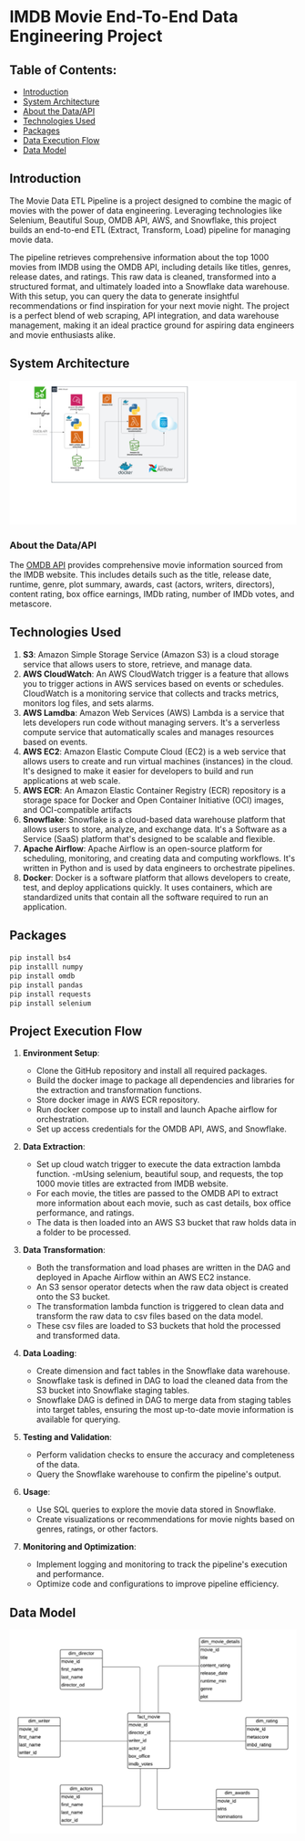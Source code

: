 # IMDB Movie End-To-End Data Engineering Project

## Table of Contents:
   - [Introduction]()
   - [System Architecture]()
   - [About the Data/API]()
   - [Technologies Used]()
   - [Packages]()
   - [Data Execution Flow]()
   - [Data Model]()

## Introduction
The Movie Data ETL Pipeline is a project designed to combine the magic of movies with the power of data engineering. Leveraging technologies like Selenium, Beautiful Soup, OMDB API, AWS, and Snowflake, this project builds an end-to-end ETL (Extract, Transform, Load) pipeline for managing movie data.

The pipeline retrieves comprehensive information about the top 1000 movies from IMDB using the OMDB API, including details like titles, genres, release dates, and ratings. This raw data is cleaned, transformed into a structured format, and ultimately loaded into a Snowflake data warehouse. With this setup, you can query the data to generate insightful recommendations or find inspiration for your next movie night. The project is a perfect blend of web scraping, API integration, and data warehouse management, making it an ideal practice ground for aspiring data engineers and movie enthusiasts alike.

## System Architecture
![Architecture Diagram](https://github.com/alycet/movie-data-etl-pipeline/blob/main/IMDB%20Movie%20Pipeline%20Architecture%20-%20Page%201.png)
### About the Data/API
The [OMDB API](https://www.omdbapi.com/) provides comprehensive movie information sourced from the IMDB website. This includes details such as the title, release date, runtime, genre, plot summary, awards, cast (actors, writers, directors), content rating, box office earnings, IMDb rating, number of IMDb votes, and metascore.




## Technologies Used
1.  **S3**: Amazon Simple Storage Service (Amazon S3) is a cloud storage service that allows users to store, retrieve, and manage data.
2.  **AWS CloudWatch**: An AWS CloudWatch trigger is a feature that allows you to trigger actions in AWS services based on events or schedules. CloudWatch is a monitoring service that collects and tracks metrics, monitors log files, and sets alarms.
3.  **AWS Lamdba**: Amazon Web Services (AWS) Lambda is a service that lets developers run code without managing servers. It's a serverless compute service that automatically scales and manages resources based on events.
4.  **AWS EC2**: Amazon Elastic Compute Cloud (EC2) is a web service that allows users to create and run virtual machines (instances) in the cloud. It's designed to make it easier for developers to build and run applications at web scale.
5.  **AWS ECR**: An Amazon Elastic Container Registry (ECR) repository is a storage space for Docker and Open Container Initiative (OCI) images, and OCI-compatible artifacts
6.  **Snowflake**: Snowflake is a cloud-based data warehouse platform that allows users to store, analyze, and exchange data. It's a Software as a Service (SaaS) platform that's designed to be scalable and flexible.
7.  **Apache Airflow**: Apache Airflow is an open-source platform for scheduling, monitoring, and creating data and computing workflows. It's written in Python and is used by data engineers to orchestrate pipelines.
8.  **Docker**: Docker is a software platform that allows developers to create, test, and deploy applications quickly. It uses containers, which are standardized units that contain all the software required to run an application.

## Packages

```
pip install bs4
pip installl numpy
pip install omdb
pip install pandas
pip install requests
pip install selenium
```

## Project Execution Flow
1. **Environment Setup**:

   - Clone the GitHub repository and install all required packages.
   - Build the docker image to package all dependencies and libraries for the extraction and transformation functions.
   - Store docker image in AWS ECR repository.
   - Run docker compose up to install and launch Apache airflow for orchestration.
   - Set up access credentials for the OMDB API, AWS, and Snowflake.

2. **Data Extraction**:

   - Set up cloud watch trigger to execute the data extraction lambda function.
   -mUsing selenium, beautiful soup, and requests, the top 1000 movie titles are extracted from IMDB website.
   - For each movie, the titles are passed to the OMDB API to extract more information about each movie, such as cast details, box office performance, and ratings.
   - The data is then loaded into an AWS S3 bucket that raw holds data in a folder to be processed. 

3. **Data Transformation**:

   - Both the transformation and load phases are written in the DAG and deployed in Apache Airflow within an AWS EC2 instance.
   - An S3 sensor operator detects when the raw data object is created onto the S3 bucket.
   - The transformation lambda function is triggered to clean data and transform the raw data to csv files based on the data model.
   - These csv files are loaded to S3 buckets that hold the processed and transformed data.

4. **Data Loading**:

   - Create dimension and fact tables in the Snowflake data warehouse.
   - Snowflake task is defined in DAG to load the cleaned data from the S3 bucket into Snowflake staging tables.
   - Snowflake DAG is defined in DAG to merge data from staging tables into target tables, ensuring the most up-to-date movie information is available for querying.

5. **Testing and Validation**:

   - Perform validation checks to ensure the accuracy and completeness of the data.
   - Query the Snowflake warehouse to confirm the pipeline's output.

6. **Usage**:

   - Use SQL queries to explore the movie data stored in Snowflake.
   - Create visualizations or recommendations for movie nights based on genres, ratings, or other factors.

7. **Monitoring and Optimization**:

   - Implement logging and monitoring to track the pipeline's execution and performance.
   - Optimize code and configurations to improve pipeline efficiency.


## Data Model
![Data Model](https://github.com/alycet/movie-data-etl-pipeline/blob/main/Movie%20DB%20Dimensional%20Model.png)
